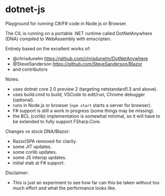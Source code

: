 # dotnet-js

Playground for running C#/F# code in Node.js or Browser.

The CIL is running on a portable .NET runtime called DotNetAnywhere (DNA) compiled to WebAssembly with emscripten.

Entirely based on the excellent works of:
- @chrisdunelm https://github.com/chrisdunelm/DotNetAnywhere
- @SteveSanderson https://github.com/SteveSanderson/Blazor
- and contributors

Notes:
- uses dotnet core 2.0 preview 2 (targeting netstandard1.3 and above).
- uses build.cmd to build, VSCode to edit/run, Chrome debugger (optional).
- runs in Node.js or browser (`npm start` starts a server for browser).
- F# support is still a work in progress (some things may be missing).
- the BCL (corlib) implementation is somewhat minimal, so it will have to be extended to fully support FSharp.Core.

Changes vs stock DNA/Blazor:
- Razor/SPA removed for clarity.
- some JIT updates.
- some corlib updates.
- some JS interop updates.
- initial stab at F# support.

Disclaimer:
- This is just an experiment to see how far can this be taken without too much effort and what the performance looks like.
